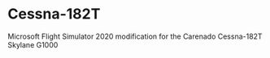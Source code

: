 # Cessna-182T
Microsoft Flight Simulator 2020 modification for the Carenado Cessna-182T Skylane G1000
